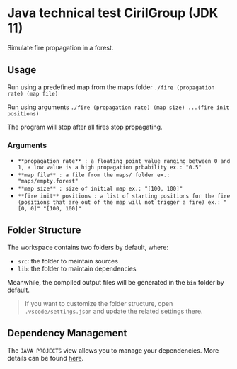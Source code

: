# Java technical test CirilGroup (JDK 11)

Simulate fire propagation in a forest.

## Usage

Run using a predefined map from the maps folder
`./fire (propagation rate) (map file)`

Run using arguments
`./fire (propagation rate) (map size) ...(fire init positions)`

The program will stop after all fires stop propagating.

### Arguments

- `**propagation rate** : a floating point value ranging between 0 and 1, a low value is a high propagation prbability ex.: "0.5"`
- `**map file** : a file from the maps/ folder ex.: "maps/empty.forest"`
- `**map size** : size of initial map ex.: "[100, 100]"`
- `**fire init** positions : a list of starting positions for the fire (positions that are out of the map will not trigger a fire) ex.: "[0, 0]" "[100, 100]"`

## Folder Structure

The workspace contains two folders by default, where:

- `src`: the folder to maintain sources
- `lib`: the folder to maintain dependencies

Meanwhile, the compiled output files will be generated in the `bin` folder by default.

> If you want to customize the folder structure, open `.vscode/settings.json` and update the related settings there.

## Dependency Management

The `JAVA PROJECTS` view allows you to manage your dependencies. More details can be found [here](https://github.com/microsoft/vscode-java-dependency#manage-dependencies).
